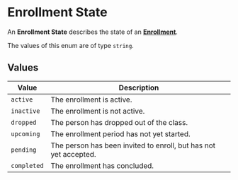 # Enrollment State
An **Enrollment State** describes the state of an
**[Enrollment](../enrollment.md)**.

The values of this enum are of type `string`.

## Values
| Value | Description |
| ----- | ----------- |
| `active` | The enrollment is active. |
| `inactive` | The enrollment is not active. |
| `dropped` | The person has dropped out of the class. |
| `upcoming` | The enrollment period has not yet started. |
| `pending` | The person has been invited to enroll, but has not yet accepted. |
| `completed` | The enrollment has concluded. |
